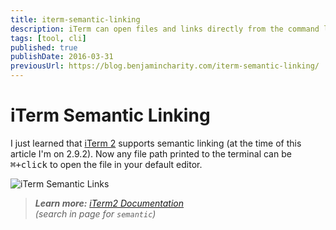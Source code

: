 ```yaml
---
title: iterm-semantic-linking
description: iTerm can open files and links directly from the command line.
tags: [tool, cli]
published: true
publishDate: 2016-03-31
previousUrl: https://blog.benjamincharity.com/iterm-semantic-linking/
---
```


# iTerm Semantic Linking

I just learned that [iTerm 2][iterm] supports semantic linking (at the time of this article I'm on 2.9.2). Now any file
path printed to the terminal can be <kbd>⌘+click</kbd> to open the file in your default editor.

![iTerm Semantic Links](https://blog.benjamincharity.com/content/images/2020/07/iTermSemanticLinks.gif)

> _**Learn more:** [iTerm2 Documentation][iterm_docs]<br>
> (search in page for `semantic`)_

[iterm]: https://www.iterm2.com/
[iterm_docs]: https://www.iterm2.com/documentation-one-page.html
